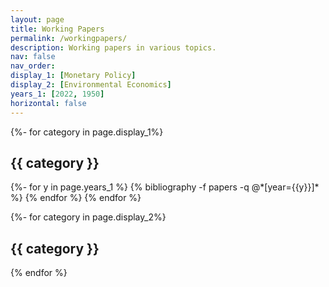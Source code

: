 ```yaml
---
layout: page
title: Working Papers
permalink: /workingpapers/
description: Working papers in various topics.
nav: false
nav_order:
display_1: [Monetary Policy]
display_2: [Environmental Economics]
years_1: [2022, 1950]
horizontal: false
---
```


<!-- pages/try.md -->


<div class="publications">


{%- for category in page.display_1%}
<h2 class="category">{{ category }}</h2>
{%- for y in page.years_1 %}
  {% bibliography -f papers -q @*[year={{y}}]* %}
{% endfor %}
{% endfor %}


{%- for category in page.display_2%}
 <h2 class="category">{{ category }}</h2>

{% endfor %}

</div>
